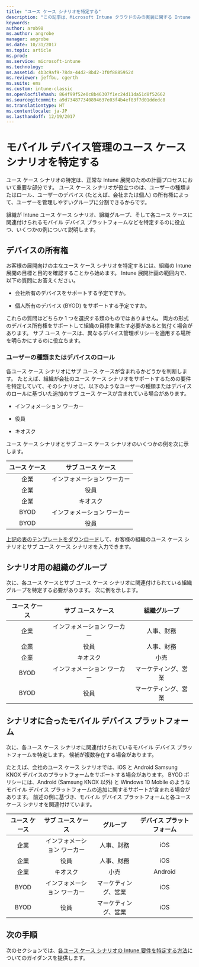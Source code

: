 ```yaml
---
title: "ユース ケース シナリオを特定する"
description: "この記事は、Microsoft Intune クラウドのみの実装に関する Intune ユース ケース シナリオとサブ ユース ケース シナリオの特定について説明します。"
keywords: 
author: arob98
ms.author: angrobe
manager: angrobe
ms.date: 10/31/2017
ms.topic: article
ms.prod: 
ms.service: microsoft-intune
ms.technology: 
ms.assetid: 4b3c9af9-78da-44d2-8bd2-3f0f8885952d
ms.reviewer: jeffbu, cgerth
ms.suite: ems
ms.custom: intune-classic
ms.openlocfilehash: 864f99f52e0c8b46307f1ec24d11da51d8f52662
ms.sourcegitcommit: a9d734877340894637e03f4b4ef83f7d01ddedc8
ms.translationtype: HT
ms.contentlocale: ja-JP
ms.lasthandoff: 12/19/2017
---
```

# <a name="identify-mobile-device-management-use-case-scenarios"></a>モバイル デバイス管理のユース ケース シナリオを特定する

ユース ケース シナリオの特定は、正常な Intune 展開のための計画プロセスにおいて重要な部分です。 ユース ケース シナリオが役立つのは、ユーザーの種類またはロール、ユーザーのデバイス (たとえば、会社または個人) の所有権によって、ユーザーを管理しやすいグループに分割できるからです。

組織が Intune ユース ケース シナリオ、組織グループ、そして各ユース ケースに関連付けられるモバイル デバイス プラットフォームなどを特定するのに役立つ、いくつかの例について説明します。

## <a name="device-ownership"></a>デバイスの所有権
お客様の展開向けの主なユース ケース シナリオを特定するには、組織の Intune 展開の目標と目的を確認することから始めます。 Intune 展開計画の範囲内で、以下の質問にお答えください。

-   会社所有のデバイスをサポートする予定ですか。

-   個人所有のデバイス (BYOD) をサポートする予定ですか。

これらの質問はどちらか 1 つを選択する類のものではありません。 両方の形式のデバイス所有権をサポートして組織の目標を果たす必要があると気付く場合があります。 サブ ユース ケースは、異なるデバイス管理ポリシーを適用する場所を明らかにするのに役立ちます。

### <a name="user-type-or-device-role"></a>ユーザーの種類またはデバイスのロール

各ユース ケース シナリオにサブ ユース ケースが含まれるかどうかを判断します。 たとえば、組織が会社のユース ケース シナリオをサポートするための要件を特定していて、そのシナリオに、以下のようなユーザーの種類またはデバイスのロールに基づいた追加のサブ ユース ケースが含まれている場合があります。

-   インフォメーション ワーカー

-   役員

-   キオスク

ユース ケース シナリオとサブ ユース ケース シナリオのいくつかの例を次に示します。

| **ユース ケース** | **サブ ユース ケース** |
|:---:|:---:|
| 企業 | インフォメーション ワーカー |              
| 企業 | 役員 |           
| 企業 | キオスク |
| BYOD | インフォメーション ワーカー |           
| BYOD | 役員 |

[上記の表のテンプレートをダウンロード](https://gallery.technet.microsoft.com/Intune-deployment-planning-fae156c2?redir=0)して、お客様の組織のユース ケース シナリオとサブ ユース ケース シナリオを入力できます。

## <a name="organizational-groups-for-your-scenarios"></a>シナリオ用の組織のグループ

次に、各ユース ケースとサブ ユース ケース シナリオに関連付けられている組織グループを特定する必要があります。 次に例を示します。

| **ユース ケース** | **サブ ユース ケース** | **組織グループ** |
|:---:|:---:|:---:|
| 企業 | インフォメーション ワーカー | 人事、財務 |               
| 企業 | 役員 | 人事、財務 |            
| 企業 | キオスク | 小売 |
| BYOD | インフォメーション ワーカー | マーケティング、営業 |            
| BYOD | 役員 | マーケティング、営業 |


## <a name="mobile-device-platforms-for-your-scenarios"></a>シナリオに合ったモバイル デバイス プラットフォーム

次に、各ユース ケース シナリオに関連付けられているモバイル デバイス プラットフォームを特定します。 候補が複数存在する場合があります。

たとえば、会社のユース ケース シナリオでは、iOS と Android Samsung KNOX デバイスのプラットフォームをサポートする場合があります。 BYOD ポリシーには、Android (Samsung KNOX 以外) と Windows 10 Mobile のようなモバイル デバイス プラットフォームの追加に関するサポートが含まれる場合があります。 前述の例に基づき、モバイル デバイス プラットフォームと各ユース ケース シナリオを関連付けています。

| **ユース ケース** | **サブ ユース ケース** | **グループ** | **デバイス プラットフォーム** |   
|:---:|:---:|:---:|:---:|
| 企業 | インフォメーション ワーカー | 人事、財務 | iOS |                                                           
| 企業 | 役員 | 人事、財務 | iOS |                                                           
| 企業 | キオスク | 小売 | Android |
| BYOD | インフォメーション ワーカー | マーケティング、営業 | iOS |                                                           
| BYOD | 役員 | マーケティング、営業 | iOS |

## <a name="next-steps"></a>次の手順

次のセクションでは、[各ユース ケース シナリオの Intune 要件を特定する方法](planning-guide-requirements.md)についてのガイダンスを提供します。
